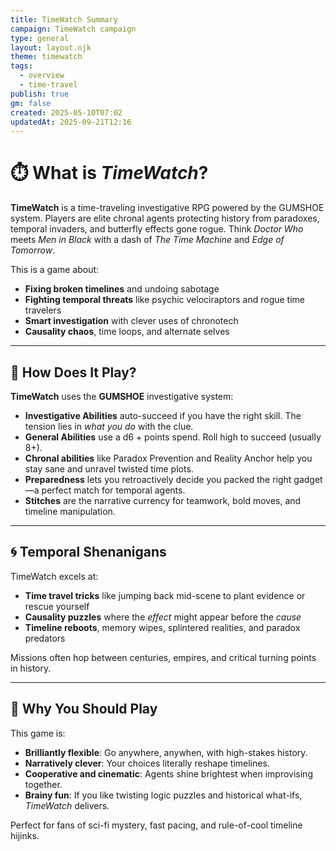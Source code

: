 ```yaml
---
title: TimeWatch Summary
campaign: TimeWatch campaign
type: general
layout: layout.njk
theme: timewatch
tags:
  - overview
  - time-travel
publish: true
gm: false
created: 2025-05-10T07:02
updatedAt: 2025-09-21T12:16
---
```


# ⏱️ What is *TimeWatch*?

**TimeWatch** is a time-traveling investigative RPG powered by the GUMSHOE system. Players are elite chronal agents protecting history from paradoxes, temporal invaders, and butterfly effects gone rogue. Think *Doctor Who* meets *Men in Black* with a dash of *The Time Machine* and *Edge of Tomorrow*.

This is a game about:
- **Fixing broken timelines** and undoing sabotage
- **Fighting temporal threats** like psychic velociraptors and rogue time travelers
- **Smart investigation** with clever uses of chronotech
- **Causality chaos**, time loops, and alternate selves

---

## 🎲 How Does It Play?

**TimeWatch** uses the **GUMSHOE** investigative system:

- **Investigative Abilities** auto-succeed if you have the right skill. The tension lies in *what you do* with the clue.
- **General Abilities** use a d6 + points spend. Roll high to succeed (usually 8+).
- **Chronal abilities** like Paradox Prevention and Reality Anchor help you stay sane and unravel twisted time plots.
- **Preparedness** lets you retroactively decide you packed the right gadget—a perfect match for temporal agents.
- **Stitches** are the narrative currency for teamwork, bold moves, and timeline manipulation.

---

## 🌀 Temporal Shenanigans

TimeWatch excels at:
- **Time travel tricks** like jumping back mid-scene to plant evidence or rescue yourself
- **Causality puzzles** where the *effect* might appear before the *cause*
- **Timeline reboots**, memory wipes, splintered realities, and paradox predators

Missions often hop between centuries, empires, and critical turning points in history.

---

## 🧭 Why You Should Play

This game is:
- **Brilliantly flexible**: Go anywhere, anywhen, with high-stakes history.
- **Narratively clever**: Your choices literally reshape timelines.
- **Cooperative and cinematic**: Agents shine brightest when improvising together.
- **Brainy fun**: If you like twisting logic puzzles and historical what-ifs, *TimeWatch* delivers.

Perfect for fans of sci-fi mystery, fast pacing, and rule-of-cool timeline hijinks.
